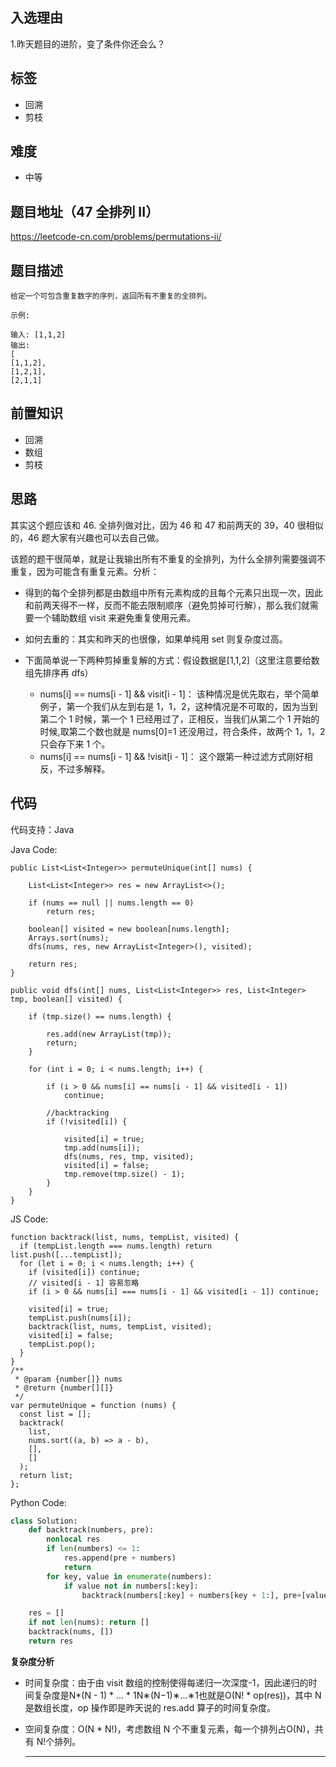 ## 入选理由

1.昨天题目的进阶，变了条件你还会么？

## 标签

- 回溯
- 剪枝

## 难度

- 中等

## 题目地址（47 全排列 II）

https://leetcode-cn.com/problems/permutations-ii/

## 题目描述

```
给定一个可包含重复数字的序列，返回所有不重复的全排列。

示例:

输入: [1,1,2]
输出:
[
[1,1,2],
[1,2,1],
[2,1,1]
```

## 前置知识

- 回溯
- 数组
- 剪枝

## 思路

其实这个题应该和 46. 全排列做对比，因为 46 和 47 和前两天的 39，40 很相似的，46 题大家有兴趣也可以去自己做。

该题的题干很简单，就是让我输出所有不重复的全排列，为什么全排列需要强调不重复，因为可能含有重复元素。分析：

- 得到的每个全排列都是由数组中所有元素构成的且每个元素只出现一次，因此和前两天得不一样，反而不能去限制顺序（避免剪掉可行解），那么我们就需要一个辅助数组 visit 来避免重复使用元素。

- 如何去重的：其实和昨天的也很像，如果单纯用 set 则复杂度过高。

- 下面简单说一下两种剪掉重复解的方式：假设数据是[1,1,2]（这里注意要给数组先排序再 dfs）

  - nums[i] == nums[i - 1] && visit[i - 1]： 该种情况是优先取右，举个简单例子，第一个我们从左到右是 1，1，2，这种情况是不可取的，因为当到第二个 1 时候，第一个 1 已经用过了，正相反，当我们从第二个 1 开始的时候,取第二个数也就是 nums[0]=1 还没用过，符合条件，故两个 1，1，2 只会存下来 1 个。
  - nums[i] == nums[i - 1] && !visit[i - 1]： 这个跟第一种过滤方式刚好相反，不过多解释。

  

## 代码

代码支持：Java

Java Code:

```
public List<List<Integer>> permuteUnique(int[] nums) {

    List<List<Integer>> res = new ArrayList<>();

    if (nums == null || nums.length == 0)
        return res;

    boolean[] visited = new boolean[nums.length];
    Arrays.sort(nums);
    dfs(nums, res, new ArrayList<Integer>(), visited);

    return res;
}

public void dfs(int[] nums, List<List<Integer>> res, List<Integer> tmp, boolean[] visited) {

    if (tmp.size() == nums.length) {

        res.add(new ArrayList(tmp));
        return;
    }

    for (int i = 0; i < nums.length; i++) {

        if (i > 0 && nums[i] == nums[i - 1] && visited[i - 1])
            continue;

        //backtracking
        if (!visited[i]) {

            visited[i] = true;
            tmp.add(nums[i]);
            dfs(nums, res, tmp, visited);
            visited[i] = false;
            tmp.remove(tmp.size() - 1);
        }
    }
}
```

JS Code:

```
function backtrack(list, nums, tempList, visited) {
  if (tempList.length === nums.length) return list.push([...tempList]);
  for (let i = 0; i < nums.length; i++) {
    if (visited[i]) continue;
    // visited[i - 1] 容易忽略
    if (i > 0 && nums[i] === nums[i - 1] && visited[i - 1]) continue;

    visited[i] = true;
    tempList.push(nums[i]);
    backtrack(list, nums, tempList, visited);
    visited[i] = false;
    tempList.pop();
  }
}
/**
 * @param {number[]} nums
 * @return {number[][]}
 */
var permuteUnique = function (nums) {
  const list = [];
  backtrack(
    list,
    nums.sort((a, b) => a - b),
    [],
    []
  );
  return list;
};
```

Python Code:

```python
class Solution:
    def backtrack(numbers, pre):
        nonlocal res
        if len(numbers) <= 1:
            res.append(pre + numbers)
            return
        for key, value in enumerate(numbers):
            if value not in numbers[:key]:
                backtrack(numbers[:key] + numbers[key + 1:], pre+[value])

    res = []
    if not len(nums): return []
    backtrack(nums, [])
    return res
```

**复杂度分析**

- 时间复杂度：由于由 visit 数组的控制使得每递归一次深度-1，因此递归的时间复杂度是N*(N - 1) * ... * 1N∗(N−1)∗...∗1也就是O(N! * op(res))，其中 N 是数组长度，op 操作即是昨天说的 res.add 算子的时间复杂度。

- 空间复杂度：O(N * N!)，考虑数组 N 个不重复元素，每一个排列占O(N)，共有 N!个排列。

  ****
